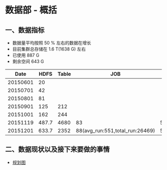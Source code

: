 # 数据部 - 概括

## 一、数据指标

- 数据量平均按照 50 % 左右的数据在增长
- 目前集群总存储在 1.6 T(1638 G) 左右
 - 已使用 887 G
 - 剩余空间 643 G


| Date | HDFS | Table | JOB | Minireport |
| --- | --- | --- | --- | --- |
| 20150601 |	20     | 	     |	   |     |
| 20150701 |	42     | 	     |	   |     |
| 20150801 |	81     | 	     |	   |     |
| 20150901 |	125	   | 212   |     |     |
| 20151001 |	162	   | 244   |     |     |
| 20151119 |	487.7  | 4680  | 83  |	56 |
| 20151201 |	633.7  | 2352  | 88(avg_run:551,total_run:26469)  |	57(avg_run:652,total_run:53539) |


## 二、数据现状以及接下来要做的事情

- [规划图](https://www.processon.com/view/link/566a9d10e4b06272891e729b)

